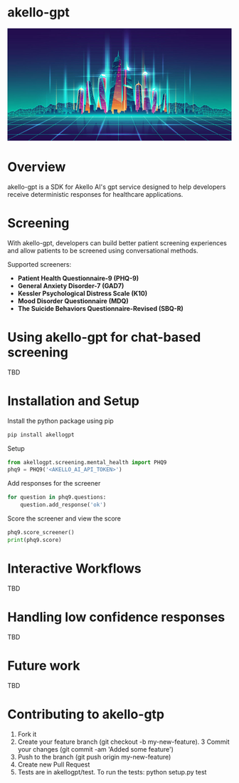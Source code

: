 # akello-gpt

![Alt text](/banner.jpg "akello-gpt")

# Overview
akello-gpt is a SDK for Akello AI's gpt service designed to help developers receive deterministic responses for healthcare applications.


# Screening
With akello-gpt, developers can build better patient screening experiences and allow patients to be screened using conversational methods.

Supported screeners:
* **Patient Health Questionnaire-9 (PHQ-9)** 
* **General Anxiety Disorder-7 (GAD7)**
* **Kessler Psychological Distress Scale (K10)**
* **Mood Disorder Questionnaire (MDQ)**
* **The Suicide Behaviors Questionnaire-Revised (SBQ-R)**

# Using akello-gpt for chat-based screening
TBD

# Installation and Setup

Install the python package using pip
```bash
pip install akellogpt
```

Setup
```python
from akellogpt.screening.mental_health import PHQ9
phq9 = PHQ9('<AKELLO_AI_API_TOKEN>')
```

Add responses for the screener
```python
for question in phq9.questions:
    question.add_response('ok')

```

Score the screener and view the score
```python
phq9.score_screener()
print(phq9.score) 
```

# Interactive Workflows
TBD

# Handling low confidence responses
TBD

# Future work
TBD

# Contributing to akello-gtp

1. Fork it
2. Create your feature branch (git checkout -b my-new-feature).
3 Commit your changes (git commit -am 'Added some feature')
4. Push to the branch (git push origin my-new-feature)
5. Create new Pull Request
6. Tests are in akellogpt/test. To run the tests: python setup.py test
